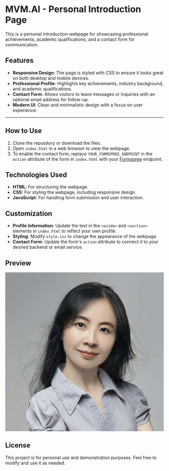 # MVM.AI - Personal Introduction Page

This is a personal introduction webpage for showcasing professional achievements, academic qualifications, and a contact form for communication.

## Features

- **Responsive Design**: The page is styled with CSS to ensure it looks great on both desktop and mobile devices.
- **Professional Profile**: Highlights key achievements, industry background, and academic qualifications.
- **Contact Form**: Allows visitors to leave messages or inquiries with an optional email address for follow-up.
- **Modern UI**: Clean and minimalistic design with a focus on user experience.

------

## How to Use

1. Clone the repository or download the files.
2. Open `index.html` in a web browser to view the webpage.
3. To enable the contact form, replace `YOUR_FORMSPREE_ENDPOINT` in the `action` attribute of the form in `index.html` with your [Formspree](https://formspree.io/) endpoint.

## Technologies Used

- **HTML**: For structuring the webpage.
- **CSS**: For styling the webpage, including responsive design.
- **JavaScript**: For handling form submission and user interaction.

## Customization

- **Profile Information**: Update the text in the `<aside>` and `<section>` elements in `index.html` to reflect your own profile.
- **Styling**: Modify `style.css` to change the appearance of the webpage.
- **Contact Form**: Update the form's `action` attribute to connect it to your desired backend or email service.

## Preview

![Preview of the webpage](assets/avatar.jpg)

## License

This project is for personal use and demonstration purposes. Feel free to modify and use it as needed.
